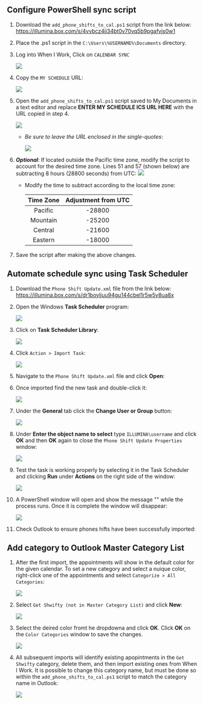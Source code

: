 ## Configure PowerShell sync script
1. Download the `add_phone_shifts_to_cal.ps1` script from the link below:
https://illumina.box.com/s/4vvbcz4ii34bt0v70vq5b9pgafvjs0w1

1. Place the .ps1 script in the `C:\Users\%USERNAME%\Documents` directory.  

1. Log into When I Work, Click on `CALENDAR SYNC`

    ![](./images/cal-sync.jpg)

1. Copy the `MY SCHEDULE` URL:

    ![](./images/wiw-ics-url.jpg)

1.  Open the `add_phone_shifts_to_cal.ps1` script saved to My Documents in a text editor and replace **ENTER MY SCHEDULE ICS URL HERE** with the URL copied in step 4.

    ![](./images/add-url.jpg)
    * *Be sure to leave the URL enclosed in the single-quotes*:
    
        ![](./images/url-added.jpg)


1. ***Optional***: If located outside the Pacific time zone, modify the script to account for the desired time zone. Lines 51 and 57 (shown below) are subtracting 8 hours (28800 seconds) from UTC:
    ![](./images/time-mod.jpg)
    * Modify the time to subtract according to the local time zone:


        |Time Zone|Adjustment from UTC|
        |:--:|:--:|
        |Pacific|-28800|
        |Mountain|-25200|
        |Central|-21600|
        |Eastern|-18000|
    
1. Save the script after making the above changes.

## Automate schedule sync using **Task Scheduler** 

1. Download the `Phone Shift Update.xml` file from the link below:
https://illumina.box.com/s/dr1boyljuu94gu144cbel1r5w5y8ua8x

1. Open the Windows **Task Scheduler** program:

    ![](./images/task-scheduler.jpg)

1. Click on **Task Scheduler Library**:

    ![](./images/task-scheduler-library.jpg)

1. Click `Action > Import Task`:

    ![](./images/import-task.jpg)

1. Navigate to the `Phone Shift Update.xml` file and click **Open**:

1. Once imported find the new task and double-click it:

    ![](./images/open-task.jpg)

1. Under the **General** tab click the **Change User or Group** button:

    ![](./images/change-user.jpg)

1. Under **Enter the object name to select** type `ILLUMINA\username` and click **OK** and then **OK** again to close the `Phone Shift Update Properties` window:

    ![](./images/enter-user.jpg)

1. Test the task is working properly by selecting it in the Task Scheduler and clicking **Run** under **Actions** on the right side of the window:

    ![](./images/run-task.jpg)

1. A PowerShell window will open and show the message "" while the process runs. Once it is complete the window will disappear:

    ![](./images/running.jpg)

1. Check Outlook to ensure phones hifts have been successfully imported:

## Add category to Outlook Master Category List

1. After the first import, the appointments will show in the default color for the given calendar. To set a new category and select a nuique color, right-click one of the appointments and select `Categorize > All Categories`:

    ![](./images/added.jpg)

1. Select `Get Shwifty (not in Master Category List)` and click **New**:

    ![](./images/add-category.jpg)

1. Select the deired color fromt he dropdowna and click **OK**. Click **OK** on the `Color Categories` window to save the changes.

    ![](./images/category-color.jpg)

1. All subsequent imports will identify existing apopintments in the `Get Shwifty` category, delete them, and then import existing ones from When I Work. It is possible to change this category name, but must be done so within the `add_phone_shifts_to_cal.ps1` script to match the category name in Outlook:

    ![](./images/change-category.jpg)
